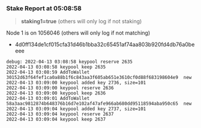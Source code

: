 
### Stake Report at 05:08:58

> **staking1=true** (others will only log if not staking)

Node 1 is on 1056046 (others will only log if not matching)
 - 4d0ff134de1cf015cfa31d46b1bba32c65451af74aa803b920fd4db76a0beeee
```
debug: 2022-04-13 03:08:58 keypool reserve 2635
2022-04-13 03:08:58 keypool keep 2635
2022-04-13 03:08:59 AddToWallet 30152d63f64fef1ca0a88b1f6c843aa3f605ab651e3610cf0d88f683198604e9  new
2022-04-13 03:09:00 keypool added key 2736, size=101
2022-04-13 03:09:00 keypool reserve 2636
2022-04-13 03:09:00 keypool keep 2636
2022-04-13 03:09:01 AddToWallet 58a3aac9812874b648376b16d7e102af47afe966ab680dd95118594aba950c65  new
2022-04-13 03:09:04 keypool added key 2737, size=101
2022-04-13 03:09:04 keypool reserve 2637
2022-04-13 03:09:04 keypool keep 2637
```
